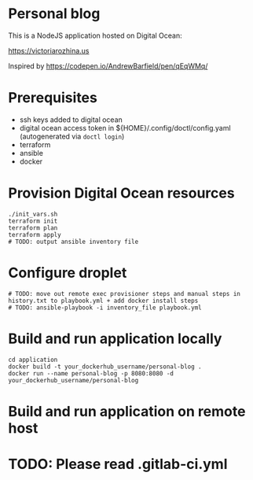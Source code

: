 # Personal blog

This is a NodeJS application hosted on Digital Ocean:

https://victoriarozhina.us

Inspired by https://codepen.io/AndrewBarfield/pen/qEqWMq/

# Prerequisites
- ssh keys added to digital ocean
- digital ocean access token in ${HOME}/.config/doctl/config.yaml (autogenerated via `doctl login`)
- terraform
- ansible
- docker

# Provision Digital Ocean resources

```
./init_vars.sh
terraform init
terraform plan
terraform apply
# TODO: output ansible inventory file
```
# Configure droplet
```
# TODO: move out remote exec provisioner steps and manual steps in history.txt to playbook.yml + add docker install steps
# TODO: ansible-playbook -i inventory_file playbook.yml
```
# Build and run application locally
```
cd application
docker build -t your_dockerhub_username/personal-blog .
docker run --name personal-blog -p 8080:8080 -d your_dockerhub_username/personal-blog 
```
# Build and run application on remote host
# TODO: Please read .gitlab-ci.yml
